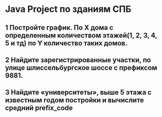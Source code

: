 # Java Project по зданиям СПБ

## 1 Постройте график. По Х дома с определенным количеством этажей(1, 2, 3, 4, 5 и тд) по Y количество таких домов.
## 2 Найдите зарегистрированные участки, по улице шлиссельбургское шоссе с префиксом 9881.
## 3 Найдите «университеты», выше 5 этажа с известным годом постройки и вычислите средний prefix_code


